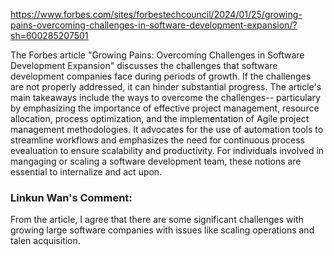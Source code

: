 https://www.forbes.com/sites/forbestechcouncil/2024/01/25/growing-pains-overcoming-challenges-in-software-development-expansion/?sh=600285207501

The Forbes article "Growing Pains: Overcoming Challenges in Software Development Expansion" discusses the challenges that software development companies face during periods of 
growth. If the challenges are not properly addressed, it can hinder substantial progress. The article's main takeaways include the ways to overcome the challenges-- particulary 
by emphasizing the importance of effective project management, resource allocation, process optimization, and the implementation of Agile project management methodologies. It 
advocates for the use of automation tools to streamline workflows and emphasizes the need for continuous process evealuation to ensure scalability and productivity. For 
individuals involved in mangaging or scaling a software development team, these notions are essential to internalize and act upon. 

### Linkun Wan's Comment:
From the article, I agree that there are some significant challenges with growing large software companies with issues like scaling operations and talen acquisition.
